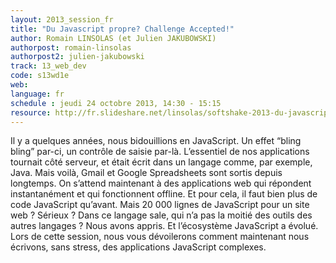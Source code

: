 ```yaml
---
layout: 2013_session_fr
title: "Du Javascript propre? Challenge Accepted!"
author: Romain LINSOLAS (et Julien JAKUBOWSKI)
authorpost: romain-linsolas
authorpost2: julien-jakubowski
track: 13_web_dev
code: s13wd1e
web:
language: fr
schedule : jeudi 24 octobre 2013, 14:30 - 15:15
resource: http://fr.slideshare.net/linsolas/softshake-2013-du-javascript-propre-challenge-accepted-27707441
---
```


Il y a quelques années, nous bidouillions en JavaScript. Un effet “bling bling” par-ci, un contrôle de saisie par-là. L’essentiel de nos applications tournait côté serveur, et était écrit dans un langage comme, par exemple, Java.
Mais voilà, Gmail et Google Spreadsheets sont sortis depuis longtemps. On s’attend maintenant à des applications web qui répondent instantanément et qui fonctionnent offline.
Et pour cela, il faut bien plus de code JavaScript qu’avant.
Mais 20 000 lignes de JavaScript pour un site web ? Sérieux ? Dans ce langage sale, qui n’a pas la moitié des outils des autres langages ?
Nous avons appris. Et l’écosystème JavaScript a évolué.
Lors de cette session, nous vous dévoilerons comment maintenant nous écrivons, sans stress, des applications JavaScript complexes.
